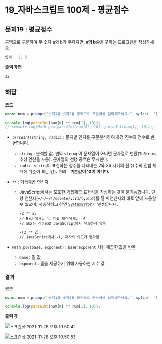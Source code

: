 # 19_자바스크립트 100제 - 평균점수

## 문제19 : 평균점수

공백으로 구분하여 두 숫자 a와 b가 주어지면, **a의 b승**을 구하는 프로그램을 작성하세요.

```js
입력 : 2, 5
```



**출력 화면**

```
32
```





## 해답

**코드**

```js
const num = prompt("숫자1과 숫자2를 공백으로 구분하여 입력해주세요.").split(' ');

console.log(parseInt(num[0] ** num[1], 10));
// console.log(Math.pow(parseInt(num[0], 10), parseInt(num[1], 10)));
```

* `parseInt(string, radix)`  : 문자열 인자를 구문분석하여 특정 진수의 정수로 반환합니다.

  * `string` : 분석할 값. 만약  `string` 이 문자열이 아니면 문자열로 변환(`ToString` 추상 연산을 사용). 문자열의 선행 공백은  무시한다.
  * `radix` : `string`이 표현하는 정수를 나타내는 2와 36 사이의 진수(수의 진법 체계에 기준이 되는 값). **주의** - **기본값이 10이 아니다.**

* `**` : 거듭제곱 연산자

  * JavaScript에서는 모호한 거듭제곱 표현식을 작성하는 것이 불가능합니다. 단항 연산자(`+/-/~/!/delete/void/typeof`)를 밑 피연산자의 바로 앞에 사용할 수 없으며, 사용하려고 하면 [`SyntaxError`](https://developer.mozilla.org/ko/docs/Web/JavaScript/Reference/Global_Objects/SyntaxError)가 발생합니다.

    ```
    -2 ** 2;
    // Bash에서는 4, 다른 언어에서는 -4
    // 모호한 식이므로 JavaScript에서 유효하지 않음
    
    -(2 ** 2);
    // JavaScript에서 -4, 저자의 의도가 명확함
    ```

* `Math.pow(base, exponent)` : `base^exponent` 처럼 제곱한 값을 반환

  * `base` : 밑 값
  * `exponent` : 밑을 제공하기 위해 사용하는 지수 값









### 결과

**코드**

```js
const num = prompt("숫자1과 숫자2를 공백으로 구분하여 입력해주세요.").split(' ');

console.log(parseInt(num[0] ** num[1], 10));
```





**출력 창** 

![스크린샷 2021-11-28 오후 10.50.41](../../md-images/%E1%84%89%E1%85%B3%E1%84%8F%E1%85%B3%E1%84%85%E1%85%B5%E1%86%AB%E1%84%89%E1%85%A3%E1%86%BA%202021-11-28%20%E1%84%8B%E1%85%A9%E1%84%92%E1%85%AE%2010.50.41.png)



![스크린샷 2021-11-28 오후 10.50.52](../../md-images/%E1%84%89%E1%85%B3%E1%84%8F%E1%85%B3%E1%84%85%E1%85%B5%E1%86%AB%E1%84%89%E1%85%A3%E1%86%BA%202021-11-28%20%E1%84%8B%E1%85%A9%E1%84%92%E1%85%AE%2010.50.52.png)